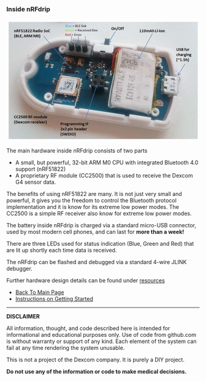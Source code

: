 ### Inside nRFdrip

![alt text](../images/nRFdrip_2.png "nRFdrip")

The main hardware inside nRFdrip consists of two parts
* A small, but powerful, 32-bit ARM M0 CPU with integrated Bluetooth 4.0 support (nRF51822)
* A proprietary RF module (CC2500) that is used to receive the Dexcom G4 sensor data. 

The benefits of using nRF51822 are many. It is not just very small and powerful, it gives you the freedom to control the Bluetooth protocol implementation
and it is know for its extreme low power modes. The CC2500 is a simple RF receiver also know for extreme low power modes. 

The battery inside nRFdrip is charged via a standard micro-USB connector, used by most modern cell phones, and can last for **more than a week!**

There are three LEDs used for status indication (Blue, Green and Red) that are lit up shortly each time data is received.

The nRFdrip can be flashed and debugged via a standard 4-wire JLINK debugger.

Further hardware design details can be found under [resources](https://github.com/mrzign/nRFdrip/tree/master/Resources) 

- [Back To Main Page](../index.html)
- [Instructions on Getting Started](https://github.com/mrzign/nRFdrip/wiki)

------

**DISCLAIMER**

All information, thought, and code described here is intended for informational and educational purposes only. Use of code from github.com is without warranty or support of any kind.
Each element of the system can fail at any time rendering the system unusable.

This is not a project of the Dexcom company. It is purely a DIY project.

**Do not use any of the information or code to make medical decisions.**
